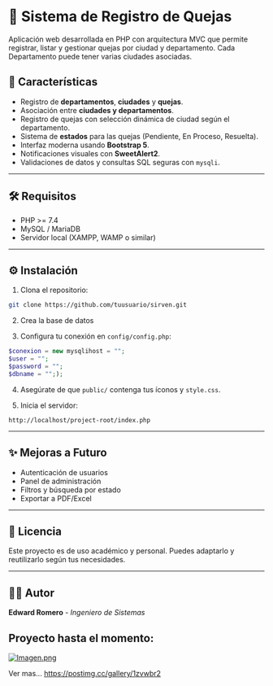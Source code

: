 # 📝 Sistema de Registro de Quejas

Aplicación web desarrollada en PHP con arquitectura MVC que permite registrar, listar y gestionar quejas por ciudad y departamento.
Cada Departamento puede tener varias ciudades asociadas.

## 🚀 Características

- Registro de **departamentos**, **ciudades** y **quejas**.
- Asociación entre **ciudades y departamentos**.
- Registro de quejas con selección dinámica de ciudad según el departamento.
- Sistema de **estados** para las quejas (Pendiente, En Proceso, Resuelta).
- Interfaz moderna usando **Bootstrap 5**.
- Notificaciones visuales con **SweetAlert2**.
- Validaciones de datos y consultas SQL seguras con `mysqli`.

---


## 🛠️ Requisitos

- PHP >= 7.4
- MySQL / MariaDB
- Servidor local (XAMPP, WAMP o similar)

---

## ⚙️ Instalación

1. Clona el repositorio:

```bash
git clone https://github.com/tuusuario/sirven.git
```

2. Crea la base de datos

3. Configura tu conexión en `config/config.php`:

```php
$conexion = new mysqlihost = "";
$user = ""; 
$password = ""; 
$dbname = "";);
```

4. Asegúrate de que `public/` contenga tus íconos y `style.css`.

5. Inicia el servidor:

```
http://localhost/project-root/index.php
```

---

## ✨ Mejoras a Futuro

- Autenticación de usuarios
- Panel de administración
- Filtros y búsqueda por estado
- Exportar a PDF/Excel

---

## 📄 Licencia

Este proyecto es de uso académico y personal. Puedes adaptarlo y reutilizarlo según tus necesidades.

---

## 🧑‍💻 Autor

**Edward Romero** - _Ingeniero de Sistemas_


## Proyecto hasta el momento: 
[![Imagen.png](https://i.postimg.cc/zfmMzBL1/Imagen.png)](https://postimg.cc/TK9QQTqk)

Ver mas... https://postimg.cc/gallery/1zvwbr2



